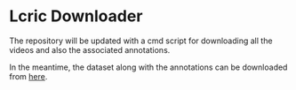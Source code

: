 # Lcric Downloader

The repository will be updated with a cmd script for downloading all the videos and also the associated annotations.

In the meantime, the dataset along with the annotations can be downloaded from [here](https://drive.google.com/drive/folders/1P189zYXDMCQgJWJQY7ZsEFQ6QlMvQ-af?usp=sharing).